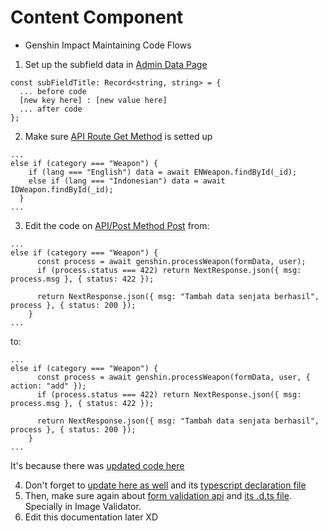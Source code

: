 # Content Component

- Genshin Impact Maintaining Code Flows
1. Set up the subfield data in [Admin Data Page](/src/app/(protected)/admin/data/page.tsx)
```
const subFieldTitle: Record<string, string> = {
  ... before code
  [new key here] : [new value here]
  ... after code
};
```
2. Make sure [API Route Get Method](/src/app/api/gamelingo/genshin-impact/route.ts) is setted up
```
...
else if (category === "Weapon") {
    if (lang === "English") data = await ENWeapon.findById(_id);
    else if (lang === "Indonesian") data = await IDWeapon.findById(_id);
  }
...
```

3. Edit the code on [API/Post Method Post](/src/app/api/post/route.ts)
from:
```
...
else if (category === "Weapon") {
      const process = await genshin.processWeapon(formData, user);
      if (process.status === 422) return NextResponse.json({ msg: process.msg }, { status: 422 });

      return NextResponse.json({ msg: "Tambah data senjata berhasil", process }, { status: 200 });
    }
...
```
to:
```
...
else if (category === "Weapon") {
      const process = await genshin.processWeapon(formData, user, { action: "add" });
      if (process.status === 422) return NextResponse.json({ msg: process.msg }, { status: 422 });

      return NextResponse.json({ msg: "Tambah data senjata berhasil", process }, { status: 200 });
    }
...
```
It's because there was [updated code here](/src/utils/formUtils.ts#L334)

4. Don't forget to [update here as well](/src/utils/formUtils.ts#L20) and its [typescript declaration file](/src/@types/formUtils.d.ts##L330)
5. Then, make sure again about [form validation api](/src/utils/formValidator.ts#L19) and [its .d.ts file](/src/@types/api.d.ts#L103). Specially in Image Validator.
6. Edit this documentation later XD
